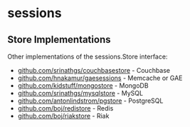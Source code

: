 sessions
========

Store Implementations
---------------------
Other implementations of the sessions.Store interface:

 * [github.com/srinathgs/couchbasestore](https://github.com/srinathgs/couchbasestore) - Couchbase
 * [github.com/hnakamur/gaesessions](https://github.com/hnakamur/gaesessions) - Memcache or GAE
 * [github.com/kidstuff/mongostore](https://github.com/kidstuff/mongostore) - MongoDB
 * [github.com/srinathgs/mysqlstore](https://github.com/srinathgs/mysqlstore) - MySQL
 * [github.com/antonlindstrom/pgstore](https://github.com/antonlindstrom/pgstore) - PostgreSQL
 * [github.com/boj/redistore](https://github.com/boj/redistore) - Redis
 * [github.com/boj/riakstore](https://github.com/boj/riakstore) - Riak

